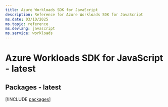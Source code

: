 ```yaml
---
title: Azure Workloads SDK for JavaScript
description: Reference for Azure Workloads SDK for JavaScript
ms.date: 03/10/2025
ms.topic: reference
ms.devlang: javascript
ms.service: workloads
---
```

# Azure Workloads SDK for JavaScript - latest
## Packages - latest
[!INCLUDE [packages](workloads-index.md)]